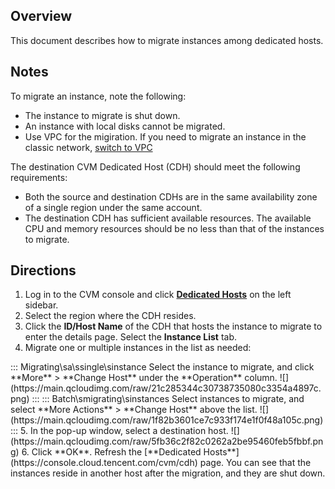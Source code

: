 ## Overview
This document describes how to migrate instances among dedicated hosts.

## Notes
To migrate an instance, note the following:
- The instance to migrate is shut down.
- An instance with local disks cannot be migrated.
- Use VPC for the migiration. If you need to migrate an instance in the classic network, [switch to VPC](https://intl.cloud.tencent.com/document/product/213/20278)

The destination CVM Dedicated Host (CDH) should meet the following requirements:
- Both the source and destination CDHs are in the same availability zone of a single region under the same account.
- The destination CDH has sufficient available resources. The available CPU and memory resources should be no less than that of the instances to migrate.


## Directions
1. Log in to the CVM console and click [**Dedicated Hosts**](https://console.cloud.tencent.com/cvm/cdh) on the left sidebar.
2. Select the region where the CDH resides.
3. Click the **ID/Host Name** of the CDH that hosts the instance to migrate to enter the details page. Select the **Instance List** tab.
4. Migrate one or multiple instances in the list as needed:
<dx-tabs>
::: Migrating\sa\ssingle\sinstance
Select the instance to migrate, and click **More** > **Change Host** under the **Operation** column.
![](https://main.qcloudimg.com/raw/21c285344c30738735080c3354a4897c.png)
:::
::: Batch\smigrating\sinstances
Select instances to migrate, and select **More Actions** > **Change Host** above the list.
![](https://main.qcloudimg.com/raw/1f82b3601ce7c933f174e1f0f48a105c.png)
:::
</dx-tabs>
5. In the pop-up window, select a destination host.
![](https://main.qcloudimg.com/raw/5fb36c2f82c0262a2be95460feb5fbbf.png)
6. Click **OK**.
Refresh the [**Dedicated Hosts**](https://console.cloud.tencent.com/cvm/cdh) page. You can see that the instances reside in another host after the migration, and they are shut down.
